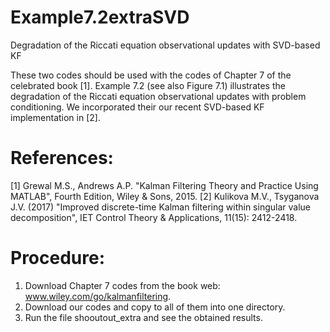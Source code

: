 # Example7.2extraSVD
Degradation of the Riccati equation observational updates with SVD-based KF

These two codes should be used with the codes of Chapter 7 of the celebrated book [1]. Example 7.2 (see also Figure 7.1) illustrates the degradation of the Riccati equation observational updates with problem conditioning. We incorporated their our recent SVD-based KF implementation in [2].

# References:
[1] Grewal M.S., Andrews A.P. "Kalman Filtering Theory and Practice Using MATLAB", Fourth Edition, Wiley & Sons, 2015.
[2] Kulikova M.V., Tsyganova J.V. (2017) "Improved discrete-time Kalman filtering within singular value decomposition",  IET Control Theory & Applications, 11(15): 2412-2418.

# Procedure:
1. Download Chapter 7 codes from the book web: www.wiley.com/go/kalmanfiltering.
2. Download our codes and copy to all of them into one directory.
3. Run the file shooutout_extra and see the obtained results.
